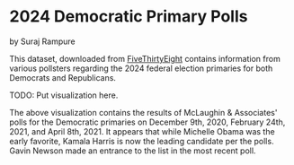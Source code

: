 # 2024 Democratic Primary Polls

by Suraj Rampure

This dataset, downloaded from [FiveThirtyEight](https://github.com/fivethirtyeight/data/tree/master/polls) contains information from various pollsters regarding the 2024 federal election primaries for both Democrats and Republicans.

TODO: Put visualization here.

The above visualization contains the results of McLaughin & Associates' polls for the Democratic primaries on December 9th, 2020, February 24th, 2021, and April 8th, 2021. It appears that while Michelle Obama was the early favorite, Kamala Harris is now the leading candidate per the polls. Gavin Newson made an entrance to the list in the most recent poll.
